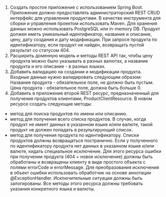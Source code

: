 1. Создать простое приложение с использованием Spring Boot.
Приложение должно предоставлять администраторский REST CRUD интерфейс для
управления продуктами.
В качестве инструмента для сборки и управления проектом использовать Maven.
Для хранения данных можно использовать PostgreSQL или in-memory DB.
Продукт должен иметь уникальный идентификатор, название и описание, цену, дату
создания и дату модификации.
При запросе продукта по идентификатору, если продукт не найден, возвращать пустой
результат со статусом 404.
2. Расширить доменную модель и методы REST API так, чтобы цену продукта можно
было указывать в разных валютах, а название продукта и его описание - в разных языках.
3. Добавить валидацию на создании и модификации продукта.
Входные данные нужно валидировать следующим образом:
Название продукта - обязательное поле, не должно быть пустым.
Цена продукта - обязательное поле, должна быть больше 0.
4. Добавить в приложение второй REST ресурс, предназначенный для получения
продуктов клиентами, ProductClientResource.
В новом ресурсе создать следующие методы:
- метод для поиска продуктов по имени или описанию.
- метод для получения всего списка продуктов.
В случае, когда продукт не имеет данных в указанном языке и/или валюте, такой продукт
не должен попадать в результирующий список.
- метод для получения продукта по идентификатору.
Списки продуктов должны возвращаться постранично.
Если у полученного по идентификатору продукта нет данных в указанном языке и/или
валюте, кидать специальное исключение.
Для этого ресурса ошибки при получении продукта (404 + новое исключение) должны
быть обработаны и возвращены клиенту в виде простого объекта с полями errorCode и
errorMessage.
Для преобразования исключения в объект ошибки использовать обработчик на основе
аннотации @ExceptionHandler.
Исключительные ситуации должны быть залогированы.
Все методы этого ресурса должны требовать указания конкретного языка и валюты.